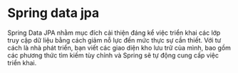 # Spring data jpa
Spring Data JPA nhằm mục đích cải thiện đáng kể việc triển khai các lớp truy cập dữ liệu bằng cách giảm nỗ lực đến mức thực sự cần thiết. Với tư cách là nhà phát triển, bạn viết các giao diện kho lưu trữ của mình, bao gồm các phương thức tìm kiếm tùy chỉnh và Spring sẽ tự động cung cấp việc triển khai.